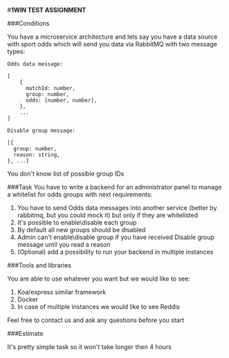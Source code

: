 #**1WIN TEST ASSIGNMENT**


###Conditions


You have a microservice architecture and lets say you have a data source with sport odds which will send you data via RabbitMQ with two message types:

    Odds data message:
```text
[
    {
      matchId: number,
      group: number,
      odds: [number, number],
    },
    ...
]
```
   
    Disable group message: 
    
```text
[{
  group: number,
  reason: string,
}, ...]
```

You don't know list of possible group IDs


###Task
You have to write a backend for an administrator panel to manage a whitelist for odds groups with next requirements:

1. You have to send Odds data messages into another service (better by rabbitmq, but you could mock it) but only if they are whitelisted
2. It's possible to enable\disable each group
3. By default all new groups should be disabled
4. Admin can't enable\disable group if you have received Disable group message until you read a reason
5. (Optional) add a possibility to run your backend in multiple instances


###Tools and libraries

You are able to use whatever you want but we would like to see:

1. Koa/express similar framework
2. Docker
3. In case of multiple instances we would like to see Reddis

Feel free to contact us and ask any questions before you start


###Estimate

It's pretty simple task so it won't take longer then 4 hours
